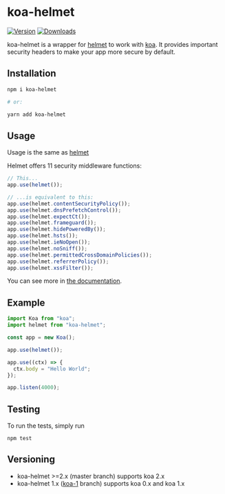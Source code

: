 # koa-helmet

[![Version](https://img.shields.io/npm/v/koa-helmet.svg)](https://www.npmjs.com/package/koa-helmet)
[![Downloads](https://img.shields.io/npm/dm/koa-helmet.svg)](https://www.npmjs.com/package/koa-helmet)

koa-helmet is a wrapper for [helmet](https://github.com/helmetjs/helmet) to work with [koa](https://github.com/koajs/koa). It provides important security headers to make your app more secure by default.

## Installation

```sh
npm i koa-helmet

# or:

yarn add koa-helmet
```

## Usage

Usage is the same as [helmet](https://github.com/helmetjs/helmet)

Helmet offers 11 security middleware functions:

```js
// This...
app.use(helmet());

// ...is equivalent to this:
app.use(helmet.contentSecurityPolicy());
app.use(helmet.dnsPrefetchControl());
app.use(helmet.expectCt());
app.use(helmet.frameguard());
app.use(helmet.hidePoweredBy());
app.use(helmet.hsts());
app.use(helmet.ieNoOpen());
app.use(helmet.noSniff());
app.use(helmet.permittedCrossDomainPolicies());
app.use(helmet.referrerPolicy());
app.use(helmet.xssFilter());
```

You can see more in [the documentation](https://helmetjs.github.io/docs/).

## Example

```js
import Koa from "koa";
import helmet from "koa-helmet";

const app = new Koa();

app.use(helmet());

app.use((ctx) => {
  ctx.body = "Hello World";
});

app.listen(4000);
```

## Testing

To run the tests, simply run

```
npm test
```

## Versioning

- koa-helmet >=2.x (master branch) supports koa 2.x
- koa-helmet 1.x ([koa-1](https://github.com/venables/koa-helmet/tree/koa-1) branch) supports koa 0.x and koa 1.x
